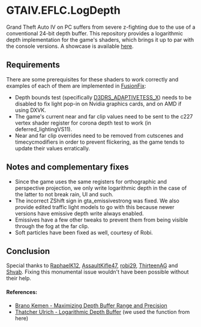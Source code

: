 # GTAIV.EFLC.LogDepth
Grand Theft Auto IV on PC suffers from severe z-fighting due to the use of a conventional 24-bit depth buffer. This repository provides a logarithmic depth implementation for the game's shaders, which brings it up to par with the console versions. A showcase is available [here](http://www.youtube.com/watch?v=sAfKfvAIsXw).

## Requirements
There are some prerequisites for these shaders to work correctly and examples of each of them are implemented in [FusionFix](https://github.com/ThirteenAG/GTAIV.EFLC.FusionFix):
- Depth bounds test (specifically [D3DRS_ADAPTIVETESS_X](https://developer.download.nvidia.com/GPU_Programming_Guide/GPU_Programming_Guide_G80.pdf)) needs to be disabled to fix light pop-in on Nvidia graphics cards, and on AMD if using DXVK.
- The game's current near and far clip values need to be sent to the c227 vertex shader register for corona depth test to work (in deferred_lightingVS11).
- Near and far clip overrides need to be removed from cutscenes and timecycmodifiers in order to prevent flickering, as the game tends to update their values erratically.

## Notes and complementary fixes
- Since the game uses the same registers for orthographic and perspective projection, we only write logarithmic depth in the case of the latter to not break rain, UI and such.
- The incorrect ZShift sign in gta_emissivestrong was fixed. We also provide edited traffic light models to go with this because newer versions have emissive depth write always enabled.
- Emissives have a few other tweaks to prevent them from being visible through the fog at the far clip.
- Soft particles have been fixed as well, courtesy of Robi.

## Conclusion
Special thanks to [RaphaelK12](https://github.com/RaphaelK12), [AssaultKifle47](https://github.com/akifle47/), [robi29](https://github.com/robi29/), [ThirteenAG](https://github.com/ThirteenAG) and [Shvab](https://github.com/d3g0n-byte). Fixing this monumental issue wouldn't have been possible without their help.

#### References:
- [Brano Kemen - Maximizing Depth Buffer Range and Precision](https://outerra.blogspot.com/2012/11/maximizing-depth-buffer-range-and.html)
- [Thatcher Ulrich - Logarithmic Depth Buffer](http://tulrich.com/geekstuff/log_depth_buffer.txt) (we used the function from here)